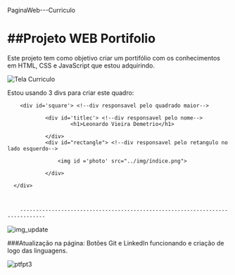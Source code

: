PaginaWeb---Curriculo
# ##Projeto WEB Portifolio

Este projeto tem como objetivo criar um portifólio com os conhecimentos em HTML, CSS e JavaScript que estou adquirindo.

![Tela Curriculo](https://i.imgur.com/kDchKhF.png "Tela Curriculo")

Estou usando 3 divs para criar este quadro:

		<div id='square'> <!--div responsavel pelo quadrado maior-->

				<div id='titlec'> <!--div responsavel pelo nome-->
				        <h1>Leonardo Vieira Demetrio</h1>

				</div>	
				<div id="rectangle"> <!--div responsavel pelo retangulo no lado esquerdo-->

					<img id ='photo' src="../img/índice.png">

				</div>

	  </div>
		
		
		
		------------------------------------------------------------------------------
![img_update](https://i.imgur.com/eOjjAQV.png "img_update")
		
		



						
						
###Atualização na página:
	Botões Git e LinkedIn funcionando e criação de logo das linguagens.
	
	
![ptfpt3](https://i.imgur.com/7j7PhAf.png "ptfpt3")